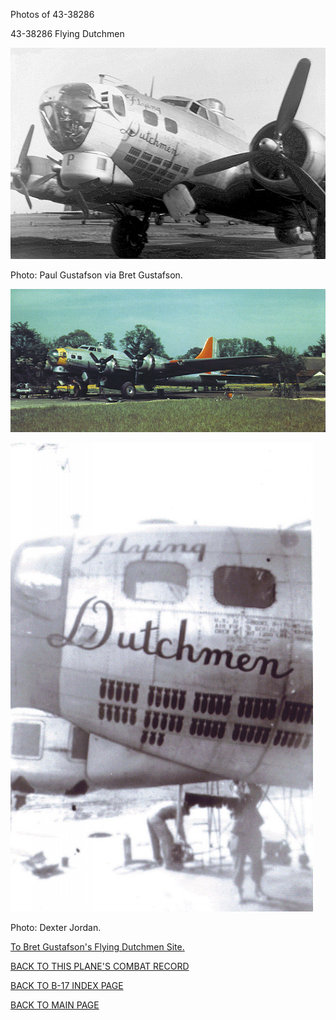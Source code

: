 
Photos of 43-38286






 




43-38286 Flying Dutchmen  
  

![](43-38286a.jpg)  

Photo: Paul Gustafson via Bret Gustafson.
  
  

![](43-38286c.jpg)  
  

![](43-38286b.jpg)  

Photo: Dexter Jordan.  
  

[To Bret Gustafson's Flying Dutchmen Site.](http://www.jccc.net/~bgustaf/34th_Bomb/)   

[BACK TO THIS PLANE'S COMBAT RECORD](../b17s/43-38286.md)  

[BACK TO B-17 INDEX PAGE](../000b17s.md)  

[BACK TO MAIN PAGE](../index.md)


